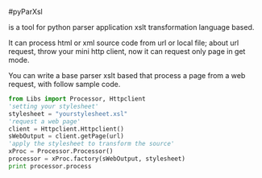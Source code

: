#pyParXsl 

is a tool for python parser application xslt transformation language based.

It can process html or xml source code from url or local file; about url request, throw your mini http client, now it can request only page in get mode.

You can write a base parser xslt based that process a page from a web request, with follow sample code.


```python
from Libs import Processor, Httpclient
'setting your stylesheet'
stylesheet = "yourstylesheet.xsl"
'request a web page'
client = Httpclient.Httpclient()
sWebOutput = client.getPage(url)
'apply the stylesheet to transform the source'
xProc = Processor.Processor()
processor = xProc.factory(sWebOutput, stylesheet)
print processor.process
``` 
